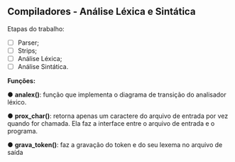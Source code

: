 ## Compiladores - Análise Léxica e Sintática

Etapas do trabalho: 
- [ ] Parser;
- [ ] Strips;
- [ ] Análise Léxica;
- [ ] Análise Sintática. 

**Funções:**

● **analex()**: função que implementa o diagrama de transição do analisador léxico.

● **prox_char()**: retorna apenas um caractere do arquivo de entrada por vez
quando for chamada. Ela faz a interface entre o arquivo de entrada e o programa.

● **grava_token()**: faz a gravação do token e do seu lexema no arquivo de saída
